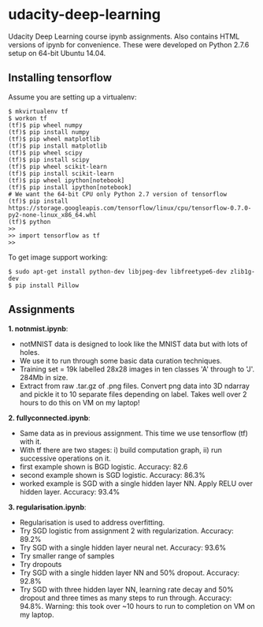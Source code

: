 # udacity-deep-learning
Udacity Deep Learning course ipynb assignments.
Also contains HTML versions of ipynb for convenience.
These were developed on Python 2.7.6 setup on 64-bit Ubuntu 14.04.

## Installing tensorflow
Assume you are setting up a virtualenv:
```
$ mkvirtualenv tf
$ workon tf
(tf)$ pip wheel numpy
(tf)$ pip install numpy
(tf)$ pip wheel matplotlib
(tf)$ pip install matplotlib
(tf)$ pip wheel scipy
(tf)$ pip install scipy
(tf)$ pip wheel scikit-learn
(tf)$ pip install scikit-learn
(tf)$ pip wheel ipython[notebook]
(tf)$ pip install ipython[notebook]
# We want the 64-bit CPU only Python 2.7 version of tensorflow
(tf)$ pip install https://storage.googleapis.com/tensorflow/linux/cpu/tensorflow-0.7.0-py2-none-linux_x86_64.whl
(tf)$ python
>> 
>> import tensorflow as tf
>> 
```
To get image support working:
```
$ sudo apt-get install python-dev libjpeg-dev libfreetype6-dev zlib1g-dev
$ pip install Pillow
```

## Assignments
**1. notnmist.ipynb**:
 - notMNIST data is designed to look like the MNIST data but with lots of holes.
 - We use it to run through some basic data curation techniques.
 - Training set = 19k labelled 28x28 images in ten classes 'A' through to 'J'.  284Mb in size.
 - Extract from raw .tar.gz of .png files.  Convert png data into 3D ndarray and pickle it to 10 separate files depending on label. Takes well over 2 hours to do this on VM on my laptop!
 
**2. fullyconnected.ipynb**:
 - Same data as in previous assignment.  This time we use tensorflow (tf) with it.
 - With tf there are two stages: i) build computation graph, ii) run successive operations on it.
 - first example shown is BGD logistic.  Accuracy: 82.6
 - second example shown is SGD logistic.  Accuracy: 86.3%
 - worked example is SGD with a single hidden layer NN.  Apply RELU over hidden layer. Accuracy: 93.4%

**3. regularisation.ipynb**:
 - Regularisation is used to address overfitting. 
 - Try SGD logistic from assignment 2 with regularization.  Accuracy: 89.2%
 - Try SGD with a single hidden layer neural net. Accuracy: 93.6%
 - Try smaller range of samples
 - Try dropouts
 - Try SGD with a single hidden layer NN and 50% dropout.  Accuracy: 92.8%
 - Try SGD with three hidden layer NN, learning rate decay and 50% dropout and three times as many steps to run through. Accuracy: 94.8%.  Warning: this took over ~10 hours to run to completion on VM on my laptop.
